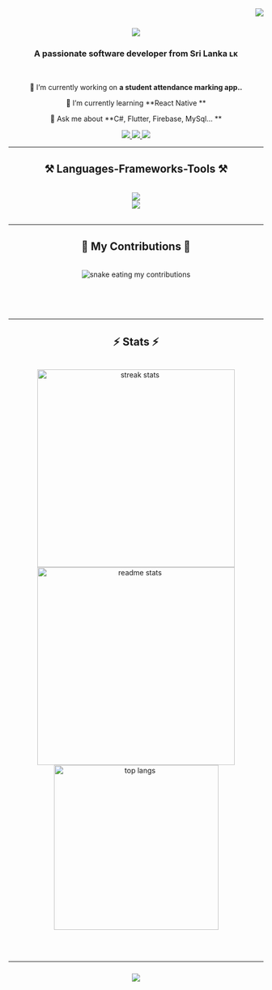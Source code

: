 <img align="right" src="https://visitor-badge.laobi.icu/badge?page_id=kanishkaviraj12.kanishkaviraj12" />

<h1 align="center">
    <img src="https://readme-typing-svg.herokuapp.com/?font=Righteous&size=35&center=true&vCenter=true&width=500&height=70&duration=4000&lines=Hi+There!+👋;+I'm+Kanishka+Viraj!;" />
</h1>

<h3 align="center">A passionate software developer from Sri Lanka ʟᴋ</h3>

<br/>

<div align="center">
 
 🔭 I’m currently working on **a student attendance marking app..**
 
 🌱 I’m currently learning **React Native **

 💬 Ask me about **C#, Flutter, Firebase, MySql... **

 
 </div>
 
<div align="center"> 
  <a href="mailto:kanishkaviraj12@gmail.com">
    <img src="https://img.shields.io/badge/Gmail-333333?style=for-the-badge&logo=gmail&logoColor=red" />
  </a>
  <a href="www.linkedin.com/in/kanishka-viraj-rathnayake" target="_blank">
    <img src="https://img.shields.io/badge/LinkedIn-0077B5?style=for-the-badge&logo=linkedin&logoColor=white" target="_blank" />
  </a>
  <a href="https://wa.me/+94763616157" target="_blank">
     <img src="https://img.shields.io/badge/WhatsApp-25D366?style=for-the-badge&logo=whatsapp&logoColor=white" target="_blank" /> <!-- sqlite, safari, google-chrome are other good icon options -->
  </a>
 
</div>

 <hr/>
 
<h2 align="center">⚒️ Languages-Frameworks-Tools ⚒️</h2>
<br/>
<div align="center">
    <img src="https://skillicons.dev/icons?i=flutter,dart,github,python,javascript,firebase,cs,cpp,java" /><br>
    <img src="https://skillicons.dev/icons?i=dotnet,visualstudio,mysql,html,css,php,vscode,sublime,figma,git,ai,ps" />
</div>

<br/>
<hr/>

<div align="center">
  <h2>🐍 My Contributions 🐍</h2>
  <br>
     <img alt="snake eating my contributions" src="https://raw.githubusercontent.com/kanishkaviraj12/kanishkaviraj12/output/github-contribution-grid-snake.svg" />

  <br/><br/><br/>
</div>

<hr/>

<h2 align="center">⚡ Stats ⚡</h2>
<br>
<div align=center>
  <img width=390 src="https://streak-stats.demolab.com/?user=salesp07&count_private=true&theme=react&border_radius=10" alt="streak stats"/>
  <img width=390 src="https://github-readme-stats-salesp07.vercel.app/api?username=salesp07&count_private=true&show_icons=true&theme=react&rank_icon=github&border_radius=10" alt="readme stats" />
  <br/>
  <img width=325 align="center" src="https://github-readme-stats-salesp07.vercel.app/api/top-langs/?username=salesp07&hide=HTML&langs_count=8&layout=compact&theme=react&border_radius=10&size_weight=0.5&count_weight=0.5&exclude_repo=github-readme-stats" alt="top langs" />
</div>

<br/><br/>
<hr/>

<h3 align="center">
    <img src="https://readme-typing-svg.herokuapp.com/?font=Righteous&size=25&center=true&vCenter=true&width=500&height=70&duration=4000&lines=Thanks+for+visiting!+✌️;+Shoot+me+a+message+on+Linkedin!;I'm+always+down+to+collab+:)">
</h3>

<br/>

